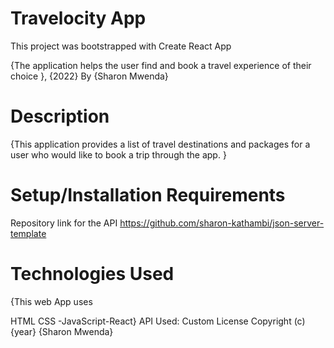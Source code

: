 # Travelocity App
This project was bootstrapped with Create React App

{The application helps the user find and book a travel experience of their choice }, {2022}
By {Sharon Mwenda}

# Description
{This application provides a list of travel destinations and packages for a user who would like to book a trip through the app. }

# Setup/Installation Requirements


Repository link for the API
https://github.com/sharon-kathambi/json-server-template

# Technologies Used
{This web App uses

HTML
CSS -JavaScript-React} API Used: Custom
License
Copyright (c) {year} {Sharon Mwenda}